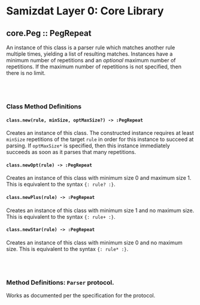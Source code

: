 Samizdat Layer 0: Core Library
==============================

core.Peg :: PegRepeat
---------------------

An instance of this class is a parser rule which matches another rule
multiple times, yielding a list of resulting matches. Instances have a
minimum number of repetitions and an *optional* maximum number of repetitions.
If the maximum number of repetitions is not specified, then there is no
limit.


<br><br>
### Class Method Definitions

#### `class.new(rule, minSize, optMaxSize?) -> :PegRepeat`

Creates an instance of this class. The constructed instance requires at
least `minSize` repetitions of the target `rule` in order for this instance
to succeed at parsing. If `optMaxSize*` is specified, then this instance
immediately succeeds as soon as it parses that many repetitions.

#### `class.newOpt(rule) -> :PegRepeat`

Creates an instance of this class with minimum size 0 and maximum size 1.
This is equivalent to the syntax `{: rule? :}`.

#### `class.newPlus(rule) -> :PegRepeat`

Creates an instance of this class with minimum size 1 and no maximum size.
This is equivalent to the syntax `{: rule+ :}`.

#### `class.newStar(rule) -> :PegRepeat`

Creates an instance of this class with minimum size 0 and no maximum size.
This is equivalent to the syntax `{: rule* :}`.

<br><br>
### Method Definitions: `Parser` protocol.

Works as documented per the specification for the protocol.
